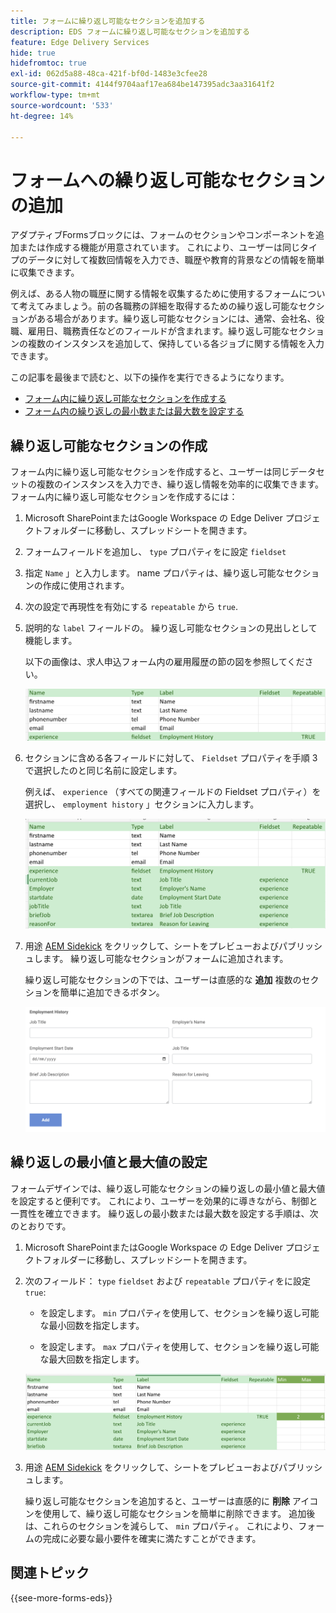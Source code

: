 ```yaml
---
title: フォームに繰り返し可能なセクションを追加する
description: EDS フォームに繰り返し可能なセクションを追加する
feature: Edge Delivery Services
hide: true
hidefromtoc: true
exl-id: 062d5a88-48ca-421f-bf0d-1483e3cfee28
source-git-commit: 4144f9704aaf17ea684be147395adc3aa31641f2
workflow-type: tm+mt
source-wordcount: '533'
ht-degree: 14%

---
```


# フォームへの繰り返し可能なセクションの追加

アダプティブFormsブロックには、フォームのセクションやコンポーネントを追加または作成する機能が用意されています。 これにより、ユーザーは同じタイプのデータに対して複数回情報を入力でき、職歴や教育的背景などの情報を簡単に収集できます。

例えば、ある人物の職歴に関する情報を収集するために使用するフォームについて考えてみましょう。前の各職務の詳細を取得するための繰り返し可能なセクションがある場合があります。繰り返し可能なセクションには、通常、会社名、役職、雇用日、職務責任などのフィールドが含まれます。繰り返し可能なセクションの複数のインスタンスを追加して、保持している各ジョブに関する情報を入力できます。



この記事を最後まで読むと、以下の操作を実行できるようになります。

* [フォーム内に繰り返し可能なセクションを作成する](#add-repeatable-sections-to-a-form)
* [フォーム内の繰り返しの最小数または最大数を設定する](#set-minimum-or-maximum-number-of-repetitions-for-a-repeatable-section)

## 繰り返し可能なセクションの作成

フォーム内に繰り返し可能なセクションを作成すると、ユーザーは同じデータセットの複数のインスタンスを入力でき、繰り返し情報を効率的に収集できます。 フォーム内に繰り返し可能なセクションを作成するには：

1. Microsoft SharePointまたはGoogle Workspace の Edge Deliver プロジェクトフォルダーに移動し、スプレッドシートを開きます。

1. フォームフィールドを追加し、 `type` プロパティをに設定 `fieldset`
1. 指定 `Name` 」と入力します。 name プロパティは、繰り返し可能なセクションの作成に使用されます。
1. 次の設定で再現性を有効にする `repeatable` から `true`.
1. 説明的な `label` フィールドの。 繰り返し可能なセクションの見出しとして機能します。

   以下の画像は、求人申込フォーム内の雇用履歴の節の図を参照してください。

   ![](/help/edge/assets/repeatable-section-example-job-application-form.png)

1. セクションに含める各フィールドに対して、 `Fieldset` プロパティを手順 3 で選択したのと同じ名前に設定します。

   例えば、 `experience` （すべての関連フィールドの Fieldset プロパティ）を選択し、 `employment history` 」セクションに入力します。

   ![繰り返し可能なセクションフィールドとそのプロパティの例](/help/edge/assets/repeatable-section--mention-fieldset-name-example-job-application-form.png)

1. 用途 [AEM Sidekick](https://www.aem.live/developer/tutorial#preview-and-publish-your-content) をクリックして、シートをプレビューおよびパブリッシュします。 繰り返し可能なセクションがフォームに追加されます。

   繰り返し可能なセクションの下では、ユーザーは直感的な **追加** 複数のセクションを簡単に追加できるボタン。

   ![繰り返し可能なセクション、追加ボタン、複数のセクションを追加 ](/help/edge/assets/repeatable-section-example.png)


## 繰り返しの最小値と最大値の設定

フォームデザインでは、繰り返し可能なセクションの繰り返しの最小値と最大値を設定すると便利です。 これにより、ユーザーを効果的に導きながら、制御と一貫性を確立できます。 繰り返しの最小数または最大数を設定する手順は、次のとおりです。

1. Microsoft SharePointまたはGoogle Workspace の Edge Deliver プロジェクトフォルダーに移動し、スプレッドシートを開きます。

1. 次のフィールド： `type` `fieldset` および `repeatable` プロパティをに設定 `true`:

   * を設定します。 `min` プロパティを使用して、セクションを繰り返し可能な最小回数を指定します。

   * を設定します。 `max` プロパティを使用して、セクションを繰り返し可能な最大回数を指定します。

   ![min プロパティと max プロパティを設定して、セクションを繰り返す回数を指定します。](/help/edge/assets/repeatable-section-set-min-max.png)

1. 用途 [AEM Sidekick](https://www.aem.live/developer/tutorial#preview-and-publish-your-content) をクリックして、シートをプレビューおよびパブリッシュします。

   繰り返し可能なセクションを追加すると、ユーザーは直感的に **削除** アイコンを使用して、繰り返し可能なセクションを簡単に削除できます。 追加後は、これらのセクションを減らして、 `min` プロパティ。 これにより、フォームの完成に必要な最小要件を確実に満たすことができます。

<!--

For example, consider a form used to collect information from users applying for a loan. . You may have a repeatable section for capturing details of each co-applicant. The repeatable section would typically contain fields such as co-co-applicant

The form allows users to provide personal information, including details of the co-applicants. Users can enter details for co-applicants, with this section being repeatable.

![Repeatable sections in forms](/help/forms/assets/eds-repeatable.png)

## Prerequisites

The [Adaptive Forms Block is enabled](/help/edge/docs/forms/create-forms.md) for your Edge Delivery Services project. 

## Add a repeatable section to a form 

Let's take an example of a loan application form. The form enables users to submit personal information. You can include co-applicant details using repeatable sections, with the option to add a minimum and maximum of three co-applicant sections.

"_You can use a Microsoft Excel file on your SharePoint Site or Google Sheet file on Google Drive to develop a form. Examples in this document are based on a [Microsoft Excel file on your SharePoint Site](https://www.aem.live/docs/setup-customer-SharePoint)._" 


To add repeatable sections in Edge Delivery:

1. [Author a form using Microsoft Excel](#author-form)
2. [Preview and publish the form](#preview-form)

### Author a form using Microsoft Excel {#author-form}

1. Go to your Edge Deliver project folder on Microsoft SharePoint or Google Workspace and open your spreadsheet. For example, open an a spreadsheet named `loan-application.xlsx`.

1. Add a new columns labeled `Repeatable` to the sheet contaning your form fields. By default, the `shared-default` sheet contains the form fields.  

1. Add new columns labeled as `Repeatable`, `Min`, and `Max` in your Microsoft Excel file.
1. Specify the value for the `Repeatable` column as `True` for the fieldset that you want to make repeatable.
1. Specify the values for the `Min` and `Max` columns. The `Min` value represents the minimum number of occurrences for which the panel repeats, while the `Max` value represents the maximum number of occurrences for which the panel repeats.
1. Save your Microsoft Excel file.
     
>[!NOTE]
>
> Here is the [Loan application](/help/forms/assets/loan-application.xlsx) excel sheet for your reference. 

### Preview/Publish the form using your Edge Delivery Service

1. Open or create new document file in a Microsft SharePoint Site to embed the Excel sheet  in it using a `Form Block`. For example, open the `index` file and add a `Form Block`.
2. Open the command prompt, navigate to your AEM Edge Delivery project directory on your local machine, and execute the command as `aem up`.

The form is accessible at `https://localhost:3000`, where clicking the `Add` button adds new repeatable section for entering co-applicant details. You can also delete the the repeatable section by clicking the `Delete` button. 

>[!NOTE]
>
> If you encounter a "Page Not Found" error while accessing your form at localhost, add the directory name of the Microsoft SharePoint Site in front of the URL where your form is located. For example, `http://localhost:3000/<dir-name>/`

-->


## 関連トピック

{{see-more-forms-eds}}
